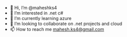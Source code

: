 - 👋 Hi, I’m @maheshks4
- 👀 I’m interested in .net c#
- 🌱 I’m currently learning azure
- 💞️ I’m looking to collaborate on .net projects and cloud
- 📫 How to reach me mahesh.ks4@gmail.com

<!---
maheshks4/maheshks4 is a ✨ special ✨ repository because its `README.md` (this file) appears on your GitHub profile.
You can click the Preview link to take a look at your changes.
--->
